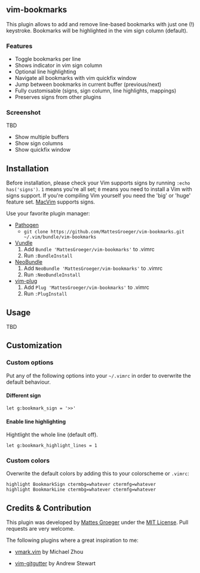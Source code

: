 ## vim-bookmarks

This plugin allows to add and remove line-based bookmarks with just one (!) keystroke. Bookmarks will be highlighted in the vim sign column (default).

### Features

* Toggle bookmarks per line
* Shows indicator in vim sign column
* Optional line highlighting
* Navigate all bookmarks with vim quickfix window
* Jump between bookmarks in current buffer (previous/next)
* Fully customisable (signs, sign column, line highlights, mappings)
* Preserves signs from other plugins

### Screenshot

TBD

* Show multiple buffers
* Show sign columns
* Show quickfix window

## Installation

Before installation, please check your Vim supports signs by running `:echo has('signs')`.  `1` means you're all set; `0` means you need to install a Vim with signs support. If you're compiling Vim yourself you need the 'big' or 'huge' feature set. [MacVim][] supports signs.

Use your favorite plugin manager:

* [Pathogen][]
  * `git clone https://github.com/MattesGroeger/vim-bookmarks.git ~/.vim/bundle/vim-bookmarks`
* [Vundle][]
  1. Add `Bundle 'MattesGroeger/vim-bookmarks'` to .vimrc
  2. Run `:BundleInstall`
* [NeoBundle][]
  1. Add `NeoBundle 'MattesGroeger/vim-bookmarks'` to .vimrc
  2. Run `:NeoBundleInstall`
* [vim-plug][vimplug]
  1. Add `Plug 'MattesGroeger/vim-bookmarks'` to .vimrc
  2. Run `:PlugInstall`

## Usage

TBD

## Customization

### Custom options

Put any of the following options into your `~/.vimrc` in order to overwrite the default behaviour.

#### Different sign

```
let g:bookmark_sign = '>>'
```

#### Enable line highlighting

Hightlight the whole line (default off).

```
let g:bookmark_highlight_lines = 1
```

### Custom colors

Overwrite the default colors by adding this to your colorscheme or `.vimrc`:

```
highlight BookmarkSign ctermbg=whatever ctermfg=whatever
highlight BookmarkLine ctermbg=whatever ctermfg=whatever
```

## Credits & Contribution

This plugin was developed by [Mattes Groeger][blog] under the [MIT License][license]. Pull requests are very welcome.

The following plugins where a great inspiration to me:
* [vmark.vim][vmark] by Michael Zhou
* [vim-gitgutter][gitgutter] by Andrew Stewart


  [pathogen]: https://github.com/tpope/vim-pathogen
  [vundle]: https://github.com/gmarik/vundle
  [neobundle]: https://github.com/Shougo/neobundle.vim
  [vimplug]: https://github.com/MattesGroeger/vim-plug
  [macvim]: http://code.google.com/p/macvim/
  [license]: https://github.com/MattesGroeger/vim-bookmarks/blob/master/LICENSE.txt
  [blog]: http://blog.mattes-groeger.de
  [vmark]: http://www.vim.org/scripts/script.php?script_id=4076
  [gitgutter]: https://github.com/airblade/vim-gitgutter
